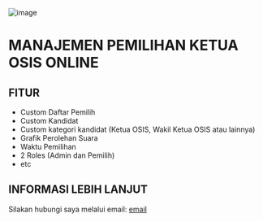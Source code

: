 ![image](https://github.com/user-attachments/assets/9a9ecad9-bc73-43b7-a613-a49e5956c994)

# MANAJEMEN PEMILIHAN KETUA OSIS ONLINE

## FITUR
- Custom Daftar Pemilih
- Custom Kandidat
- Custom kategori kandidat (Ketua OSIS, Wakil Ketua OSIS atau lainnya)
- Grafik Perolehan Suara
- Waktu Pemilihan
- 2 Roles (Admin dan Pemilih)
- etc

## INFORMASI LEBIH LANJUT

Silakan hubungi saya melalui email: [email](mailto:albabriziq123@gmail.com)